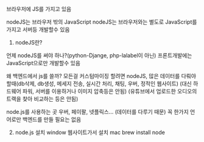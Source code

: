 브라우저에 JS를 가지고 있음

nodeJS는 브라우저 밖의 JavaScript
nodeJS는 브라우저와는 별도로 JavaScript를 가지고 서버등 개발할수 있음

1. nodeJS란?

언제 nodeJS를 써야 하나?(python-Djange, php-lalabel이 아닌)
프론트개발에는 JavaScript으로만 개발할수 있음

왜 백엔드에서 js를 쓸까?
모든걸 커스텀마이징 할려면 nodeJS,
많은 데이터를 다뤄야 할때(db삭제, db생성, 메세지 전송, 실시간 처리, 채팅, 우버, 정적인 웹사이트)
(대신 하드웨어 파워, 서버를 이용하거나 이미지 압축등은 안됨)
(유튜브에서 업로드한 오디오의 트랙을 찾아 비교하는 등은 안됨)

node.js를 사용하는 곳
우버, 페이팔, 넷플릭스...
(데이터를 다루기 때문)
꼭 한가지 언어로만 백엔드를 만들 필요는 없음

2. node.js 설치
   window
   웹사이트가서 설치
   mac
   brew install node
